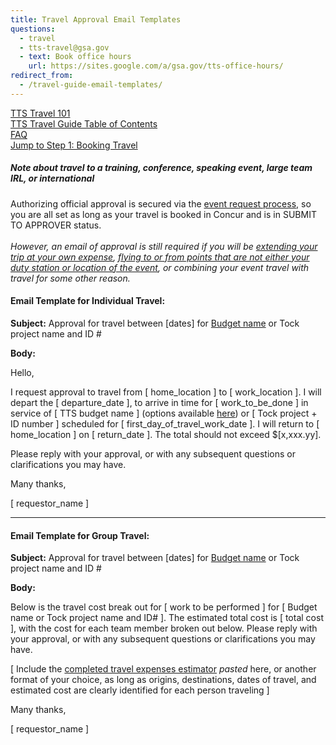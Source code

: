 ```yaml
---
title: Travel Approval Email Templates
questions:
  - travel
  - tts-travel@gsa.gov
  - text: Book office hours
    url: https://sites.google.com/a/gsa.gov/tts-office-hours/
redirect_from:
  - /travel-guide-email-templates/
---
```

[TTS Travel 101]({{site.baseurl}}/travel-101) <br>
[TTS Travel Guide Table of Contents]({{site.baseurl}}/travel-guide-table-of-contents) <br>
[FAQ]({{site.baseurl}}/travel-and-leave/travel-and-leave-policies/travel-guide-faq) <br>
[Jump to Step 1: Booking Travel]({{site.baseurl}}/travel-guide-1-book-travel) <br>

##### Note about travel to a training, conference, speaking event, large team IRL, or international

Authorizing official approval is secured via the [event request process]({{site.baseurl}}/conferences-events-training), so you are all set as long as your travel is booked in Concur and is in SUBMIT TO APPROVER status. <br>
<br>
*However, an email of approval is still required if you will be [extending your trip at your own expense]({{site.baseurl}}/travel-and-leave/travel-and-leave-policies/travel-guide-faq/#what-if-i-am-extending-travel-for-personal-reasons), [flying to or from points that are not either your duty station or location of the event]({{site.baseurl}}/travel-and-leave/travel-and-leave-policies/travel-guide-faq/#what-if-i-am-returning-to-or-traveling-from-a-location-other-than-home), or combining your event travel with travel for some other reason.*

#### Email Template for Individual Travel:

**Subject:** Approval for travel between \[dates] for [Budget name](https://docs.google.com/spreadsheets/d/1twEX5wrriQ3Tbn25wN4n8rZPF9h5NqRQWIskkW6xQpY/edit#gid=0) or Tock project name and ID #

**Body:**

Hello,

I request approval to travel from \[ home_location ] to \[ work_location ]. I will depart the \[ departure_date ], to arrive in time for \[ work_to_be_done ] in service of \[ TTS budget name ] (options available [here](https://docs.google.com/spreadsheets/d/1twEX5wrriQ3Tbn25wN4n8rZPF9h5NqRQWIskkW6xQpY/edit#gid=0)) or \[ Tock project + ID number ] scheduled for \[ first_day_of_travel_work_date ]. I will return to \[ home_location ] on \[ return_date ]. The total should not exceed $[x,xxx.yy].

Please reply with your approval, or with any subsequent questions or clarifications you may have.

Many thanks,

\[ requestor_name ]

- - -

#### Email Template for Group Travel:

**Subject:** Approval for travel between \[dates] for [Budget name](https://docs.google.com/spreadsheets/d/1twEX5wrriQ3Tbn25wN4n8rZPF9h5NqRQWIskkW6xQpY/edit#gid=0) or Tock project name and ID #

**Body:**

Below is the travel cost break out for \[ work to be performed ] for \[ Budget name or Tock project name and ID# ]. The estimated total cost is \[ total cost ], with the cost for each team member broken out below. Please reply with your approval, or with any subsequent questions or clarifications you may have.

[ Include the [completed travel expenses estimator](https://docs.google.com/spreadsheets/d/1uJaGMXJOwURruaPdV7PU5B7Q22_iyF8Q2Gk2uamDG8Y/edit#gid=0) *pasted* here, or another format of your choice, as long as origins, destinations, dates of travel, and estimated cost are clearly identified for each person traveling ]

Many thanks,

\[ requestor_name ]